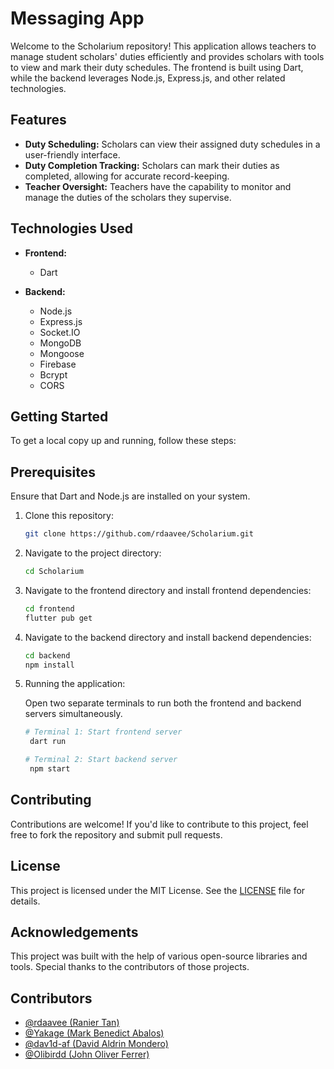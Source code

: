 # Messaging App

Welcome to the Scholarium repository! This application allows teachers to manage student scholars' duties efficiently and provides scholars with tools to view and mark their duty schedules. The frontend is built using Dart, while the backend leverages Node.js, Express.js, and other related technologies.

## Features

-   **Duty Scheduling:** Scholars can view their assigned duty schedules in a user-friendly interface.
-   **Duty Completion Tracking:** Scholars can mark their duties as completed, allowing for accurate record-keeping.
-   **Teacher Oversight:** Teachers have the capability to monitor and manage the duties of the scholars they supervise.

## Technologies Used

-   **Frontend:**

    -   Dart

-   **Backend:**
    -   Node.js
    -   Express.js
    -   Socket.IO
    -   MongoDB
    -   Mongoose
    -   Firebase
    -   Bcrypt
    -   CORS

## Getting Started

To get a local copy up and running, follow these steps:

## Prerequisites

Ensure that Dart and Node.js are installed on your system.

1. Clone this repository:

    ```bash
    git clone https://github.com/rdaavee/Scholarium.git

    ```

2. Navigate to the project directory:

    ```bash
    cd Scholarium

    ```

3. Navigate to the frontend directory and install frontend dependencies:

   ```bash
   cd frontend
   flutter pub get
   
   ```

4. Navigate to the backend directory and install backend dependencies:

   ```bash
   cd backend
   npm install
   
   ```

5. Running the application:

    Open two separate terminals to run both the frontend and backend servers simultaneously.

    ```bash
    # Terminal 1: Start frontend server
     dart run
    
    # Terminal 2: Start backend server
     npm start

    ```

## Contributing

Contributions are welcome! If you'd like to contribute to this project, feel free to fork the repository and submit pull requests.

## License

This project is licensed under the MIT License. See the [LICENSE](LICENSE) file for details.

## Acknowledgements

This project was built with the help of various open-source libraries and tools. Special thanks to the contributors of those projects.

## Contributors

- [@rdaavee (Ranier Tan)](https://github.com/rdaavee)
- [@Yakage (Mark Benedict Abalos)](https://github.com/Yakage)
- [@dav1d-af (David Aldrin Mondero)](https://github.com/dav1d-af)
- [@Olibirdd (John Oliver Ferrer)](https://github.com/Olibirdd)
